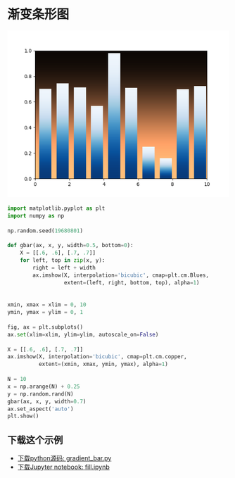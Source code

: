 # 渐变条形图

![渐变条形图](/static/images/gallery/sphx_glr_gradient_bar_001.png)

```python
import matplotlib.pyplot as plt
import numpy as np

np.random.seed(19680801)

def gbar(ax, x, y, width=0.5, bottom=0):
    X = [[.6, .6], [.7, .7]]
    for left, top in zip(x, y):
        right = left + width
        ax.imshow(X, interpolation='bicubic', cmap=plt.cm.Blues,
                  extent=(left, right, bottom, top), alpha=1)


xmin, xmax = xlim = 0, 10
ymin, ymax = ylim = 0, 1

fig, ax = plt.subplots()
ax.set(xlim=xlim, ylim=ylim, autoscale_on=False)

X = [[.6, .6], [.7, .7]]
ax.imshow(X, interpolation='bicubic', cmap=plt.cm.copper,
          extent=(xmin, xmax, ymin, ymax), alpha=1)

N = 10
x = np.arange(N) + 0.25
y = np.random.rand(N)
gbar(ax, x, y, width=0.7)
ax.set_aspect('auto')
plt.show()
```

## 下载这个示例

- [下载python源码: gradient_bar.py](https://matplotlib.org/_downloads/gradient_bar.py)
- [下载Jupyter notebook: fill.ipynb](https://matplotlib.org/_downloads/fill.ipynb)